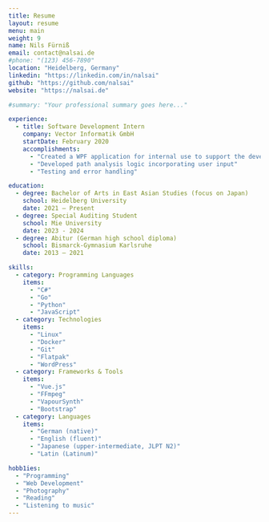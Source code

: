 ```yaml
---
title: Resume
layout: resume
menu: main
weight: 9
name: Nils Fürniß
email: contact@nalsai.de
#phone: "(123) 456-7890"
location: "Heidelberg, Germany"
linkedin: "https://linkedin.com/in/nalsai"
github: "https://github.com/nalsai"
website: "https://nalsai.de"

#summary: "Your professional summary goes here..."

experience:
  - title: Software Development Intern
    company: Vector Informatik GmbH
    startDate: February 2020
    accomplishments:
      - "Created a WPF application for internal use to support the development of the company's products"
      - "Developed path analysis logic incorporating user input"
      - "Testing and error handling"

education:
  - degree: Bachelor of Arts in East Asian Studies (focus on Japan)
    school: Heidelberg University
    date: 2021 – Present
  - degree: Special Auditing Student
    school: Mie University
    date: 2023 - 2024
  - degree: Abitur (German high school diploma)
    school: Bismarck-Gymnasium Karlsruhe
    date: 2013 – 2021

skills:
  - category: Programming Languages
    items:
      - "C#"
      - "Go"
      - "Python"
      - "JavaScript"
  - category: Technologies
    items:
      - "Linux"
      - "Docker"
      - "Git"
      - "Flatpak"
      - "WordPress"
  - category: Frameworks & Tools
    items:
      - "Vue.js"
      - "FFmpeg"
      - "VapourSynth"
      - "Bootstrap"
  - category: Languages
    items:
      - "German (native)"
      - "English (fluent)"
      - "Japanese (upper-intermediate, JLPT N2)"
      - "Latin (Latinum)"

hobb1ies:
  - "Programming"
  - "Web Development"
  - "Photography"
  - "Reading"
  - "Listening to music"
---
```

